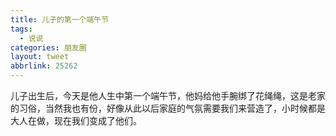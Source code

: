```yaml
---
title: 儿子的第一个端午节
tags:
  - 说说
categories: 朋友圈
layout: tweet
abbrlink: 25262
---
```


儿子出生后，今天是他人生中第一个端午节，他妈给他手腕绑了花绳绳，这是老家的习俗，当然我也有份，好像从此以后家庭的气氛需要我们来营造了，小时候都是大人在做，现在我们变成了他们。

<!--more-->